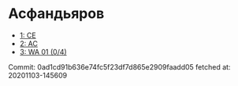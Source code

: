 # Асфандьяров
- [1: CE](1.md)
- [2: AC](2.md)
- [3: WA 01 (0/4)](3.md)

Commit: 0ad1cd91b636e74fc5f23df7d865e2909faadd05
 fetched at: 20201103-145609

